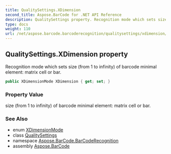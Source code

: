 ```yaml
---
title: QualitySettings.XDimension
second_title: Aspose.BarCode for .NET API Reference
description: QualitySettings property. Recognition mode which sets size from 1 to infinity of barcode minimal element matrix cell or bar
type: docs
weight: 110
url: /net/aspose.barcode.barcoderecognition/qualitysettings/xdimension/
---
```

## QualitySettings.XDimension property

Recognition mode which sets size (from 1 to infinity) of barcode minimal element: matrix cell or bar.

```csharp
public XDimensionMode XDimension { get; set; }
```

### Property Value

size (from 1 to infinity) of barcode minimal element: matrix cell or bar.

### See Also

* enum [XDimensionMode](../../xdimensionmode/)
* class [QualitySettings](../)
* namespace [Aspose.BarCode.BarCodeRecognition](../../../aspose.barcode.barcoderecognition/)
* assembly [Aspose.BarCode](../../../)


